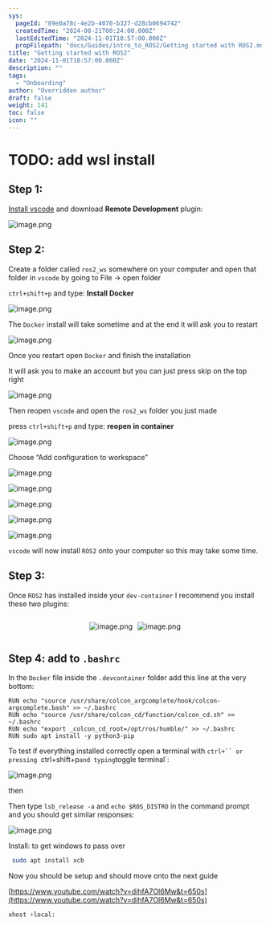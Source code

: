 ```yaml
---
sys:
  pageId: "89e0a78c-4e2b-4070-b327-d28cb0694742"
  createdTime: "2024-08-21T00:24:00.000Z"
  lastEditedTime: "2024-11-01T18:57:00.000Z"
  propFilepath: "docs/Guides/intro_to_ROS2/Getting started with ROS2.md"
title: "Getting started with ROS2"
date: "2024-11-01T18:57:00.000Z"
description: ""
tags:
  - "Onboarding"
author: "Overridden author"
draft: false
weight: 141
toc: false
icon: ""
---
```


# TODO: add wsl install

## Step 1:

[Install vscode](https://code.visualstudio.com/download) and download **Remote Development** plugin:

![image.png](https://prod-files-secure.s3.us-west-2.amazonaws.com/d518164a-d88e-44d1-a4ee-3adb3bd8bce0/efb52993-1881-4a40-b95e-6f020334f022/image.png?X-Amz-Algorithm=AWS4-HMAC-SHA256&X-Amz-Content-Sha256=UNSIGNED-PAYLOAD&X-Amz-Credential=ASIAZI2LB466SLKE57VO%2F20250505%2Fus-west-2%2Fs3%2Faws4_request&X-Amz-Date=20250505T190557Z&X-Amz-Expires=3600&X-Amz-Security-Token=IQoJb3JpZ2luX2VjEIv%2F%2F%2F%2F%2F%2F%2F%2F%2F%2FwEaCXVzLXdlc3QtMiJGMEQCIE%2Bbl7mOXuAEW5OFwX0T9cC92mDih5HjUzHLmd0k8MOnAiAcdZIoCk5F54m9376nqh4NfQrka39SHvi9tHMmQmnyLSr%2FAwg0EAAaDDYzNzQyMzE4MzgwNSIMdIkxDFiD%2BQXrLj%2FeKtwDVYJZcy3ZdIJh10MhrO6Rqjiw0HJPq56LEXqdSVEKFhjnYlXkrJkxrXExjRdG9C0rui9WpGUfp%2BeOGvcrOqnsSKWysRplsuI26DJrzeH2QJrBGajtthsxQ0zX43LoJlH6d1s4%2FPcReW6o9n8jhSKj7tZZNhKeYhUkzyuLNt2dJsWGigFBmkx1QofqIV2kNkxYQoGBirQGI9VJaF6UbcGJcwi54UzbrtlXuE4p9dIoCDLXfJX1oKzk8tkz2Q1v0wms13y0zUTL59Bot7e7dPgCcsA17WsbbYePfaCTsj3wxC%2FvEttQJYd4PeEOJhI1DBzXYh%2BNJlZqg1LP072DxbhF6R7DKsL%2Fe97UCq4Vim2Xv1NWcjuXKCnnyIPb4KpC3%2F4z%2Fv%2Fr9r1CBSMu%2F7Ww%2Fa4Va7hPs3sfL6xfdDLdd0y32n9%2BHhEFzMBAskZ096AJbUjFwFw%2F%2Feg4T9T7y4LGx4%2BNM56O%2BOBIbZofTSyvhU57U00oUCjAVwbTPjwQ8bP12wxVVAGB%2BR7Je3hPsL0feUW%2BrjFq7rAYefMlnv1rJtKx00opwyTeOy99db3PdTuDivwW1r2MtCE0M5qZTYOUcIp6ffckxBLuLFS%2BT4yDaqbR76BtTQxpOgdkYiWVxAYwiJbkwAY6pgEfU6fOJvrD7%2FQtiSDlB%2F%2Fwcr4JFRCGQPZ50uoiwxrnmIZAPyanwr1L4snPwB8esDBNd2h5L0Whf%2FUkRjv6NLlGYkz2QWMQD1iHGjIAQlxEEM%2FWeegxLVawynBjMd2t0mzmPUd9VCli5MdFH4DEIgKuXbxt%2BZhnA1PB%2B1oevRMWeJOnMvv7b1Qn%2ByFePuedcTA8dXTBsPq03PHgG%2B%2BKZalF4jT%2FSKZd&X-Amz-Signature=74999ec35c27de1b119b6a14aa48fb0ac7382047884d299af7d93c029ca1f193&X-Amz-SignedHeaders=host&x-id=GetObject)

## Step 2:

Create a folder called `ros2_ws` somewhere on your computer and open that folder in `vscode` by going to File → open folder 

`ctrl+shift+p` and type: **Install Docker**

![image.png](https://prod-files-secure.s3.us-west-2.amazonaws.com/d518164a-d88e-44d1-a4ee-3adb3bd8bce0/2269dc0e-1cd5-47ff-bceb-c04ad9b2eab0/image.png?X-Amz-Algorithm=AWS4-HMAC-SHA256&X-Amz-Content-Sha256=UNSIGNED-PAYLOAD&X-Amz-Credential=ASIAZI2LB466SLKE57VO%2F20250505%2Fus-west-2%2Fs3%2Faws4_request&X-Amz-Date=20250505T190557Z&X-Amz-Expires=3600&X-Amz-Security-Token=IQoJb3JpZ2luX2VjEIv%2F%2F%2F%2F%2F%2F%2F%2F%2F%2FwEaCXVzLXdlc3QtMiJGMEQCIE%2Bbl7mOXuAEW5OFwX0T9cC92mDih5HjUzHLmd0k8MOnAiAcdZIoCk5F54m9376nqh4NfQrka39SHvi9tHMmQmnyLSr%2FAwg0EAAaDDYzNzQyMzE4MzgwNSIMdIkxDFiD%2BQXrLj%2FeKtwDVYJZcy3ZdIJh10MhrO6Rqjiw0HJPq56LEXqdSVEKFhjnYlXkrJkxrXExjRdG9C0rui9WpGUfp%2BeOGvcrOqnsSKWysRplsuI26DJrzeH2QJrBGajtthsxQ0zX43LoJlH6d1s4%2FPcReW6o9n8jhSKj7tZZNhKeYhUkzyuLNt2dJsWGigFBmkx1QofqIV2kNkxYQoGBirQGI9VJaF6UbcGJcwi54UzbrtlXuE4p9dIoCDLXfJX1oKzk8tkz2Q1v0wms13y0zUTL59Bot7e7dPgCcsA17WsbbYePfaCTsj3wxC%2FvEttQJYd4PeEOJhI1DBzXYh%2BNJlZqg1LP072DxbhF6R7DKsL%2Fe97UCq4Vim2Xv1NWcjuXKCnnyIPb4KpC3%2F4z%2Fv%2Fr9r1CBSMu%2F7Ww%2Fa4Va7hPs3sfL6xfdDLdd0y32n9%2BHhEFzMBAskZ096AJbUjFwFw%2F%2Feg4T9T7y4LGx4%2BNM56O%2BOBIbZofTSyvhU57U00oUCjAVwbTPjwQ8bP12wxVVAGB%2BR7Je3hPsL0feUW%2BrjFq7rAYefMlnv1rJtKx00opwyTeOy99db3PdTuDivwW1r2MtCE0M5qZTYOUcIp6ffckxBLuLFS%2BT4yDaqbR76BtTQxpOgdkYiWVxAYwiJbkwAY6pgEfU6fOJvrD7%2FQtiSDlB%2F%2Fwcr4JFRCGQPZ50uoiwxrnmIZAPyanwr1L4snPwB8esDBNd2h5L0Whf%2FUkRjv6NLlGYkz2QWMQD1iHGjIAQlxEEM%2FWeegxLVawynBjMd2t0mzmPUd9VCli5MdFH4DEIgKuXbxt%2BZhnA1PB%2B1oevRMWeJOnMvv7b1Qn%2ByFePuedcTA8dXTBsPq03PHgG%2B%2BKZalF4jT%2FSKZd&X-Amz-Signature=01be6f5b893a05d02ea860125b09bee49124506a464c88d59d84e05aa0146880&X-Amz-SignedHeaders=host&x-id=GetObject)

The `Docker` install will take sometime and at the end it will ask you to restart

![image.png](https://prod-files-secure.s3.us-west-2.amazonaws.com/d518164a-d88e-44d1-a4ee-3adb3bd8bce0/ed233f78-be33-4b1f-b89c-9c346c0e961e/image.png?X-Amz-Algorithm=AWS4-HMAC-SHA256&X-Amz-Content-Sha256=UNSIGNED-PAYLOAD&X-Amz-Credential=ASIAZI2LB466SLKE57VO%2F20250505%2Fus-west-2%2Fs3%2Faws4_request&X-Amz-Date=20250505T190557Z&X-Amz-Expires=3600&X-Amz-Security-Token=IQoJb3JpZ2luX2VjEIv%2F%2F%2F%2F%2F%2F%2F%2F%2F%2FwEaCXVzLXdlc3QtMiJGMEQCIE%2Bbl7mOXuAEW5OFwX0T9cC92mDih5HjUzHLmd0k8MOnAiAcdZIoCk5F54m9376nqh4NfQrka39SHvi9tHMmQmnyLSr%2FAwg0EAAaDDYzNzQyMzE4MzgwNSIMdIkxDFiD%2BQXrLj%2FeKtwDVYJZcy3ZdIJh10MhrO6Rqjiw0HJPq56LEXqdSVEKFhjnYlXkrJkxrXExjRdG9C0rui9WpGUfp%2BeOGvcrOqnsSKWysRplsuI26DJrzeH2QJrBGajtthsxQ0zX43LoJlH6d1s4%2FPcReW6o9n8jhSKj7tZZNhKeYhUkzyuLNt2dJsWGigFBmkx1QofqIV2kNkxYQoGBirQGI9VJaF6UbcGJcwi54UzbrtlXuE4p9dIoCDLXfJX1oKzk8tkz2Q1v0wms13y0zUTL59Bot7e7dPgCcsA17WsbbYePfaCTsj3wxC%2FvEttQJYd4PeEOJhI1DBzXYh%2BNJlZqg1LP072DxbhF6R7DKsL%2Fe97UCq4Vim2Xv1NWcjuXKCnnyIPb4KpC3%2F4z%2Fv%2Fr9r1CBSMu%2F7Ww%2Fa4Va7hPs3sfL6xfdDLdd0y32n9%2BHhEFzMBAskZ096AJbUjFwFw%2F%2Feg4T9T7y4LGx4%2BNM56O%2BOBIbZofTSyvhU57U00oUCjAVwbTPjwQ8bP12wxVVAGB%2BR7Je3hPsL0feUW%2BrjFq7rAYefMlnv1rJtKx00opwyTeOy99db3PdTuDivwW1r2MtCE0M5qZTYOUcIp6ffckxBLuLFS%2BT4yDaqbR76BtTQxpOgdkYiWVxAYwiJbkwAY6pgEfU6fOJvrD7%2FQtiSDlB%2F%2Fwcr4JFRCGQPZ50uoiwxrnmIZAPyanwr1L4snPwB8esDBNd2h5L0Whf%2FUkRjv6NLlGYkz2QWMQD1iHGjIAQlxEEM%2FWeegxLVawynBjMd2t0mzmPUd9VCli5MdFH4DEIgKuXbxt%2BZhnA1PB%2B1oevRMWeJOnMvv7b1Qn%2ByFePuedcTA8dXTBsPq03PHgG%2B%2BKZalF4jT%2FSKZd&X-Amz-Signature=9807124897aa0be3fc0c909f78bf99a2fe1df25e99f5c4921dd73d9ec067b521&X-Amz-SignedHeaders=host&x-id=GetObject)

Once you restart open `Docker` and finish the installation

It will ask you to make an account but you can just press skip on the top right

![image.png](https://prod-files-secure.s3.us-west-2.amazonaws.com/d518164a-d88e-44d1-a4ee-3adb3bd8bce0/21010ad9-1659-4fd9-9f59-9932a09b2a3d/image.png?X-Amz-Algorithm=AWS4-HMAC-SHA256&X-Amz-Content-Sha256=UNSIGNED-PAYLOAD&X-Amz-Credential=ASIAZI2LB466SLKE57VO%2F20250505%2Fus-west-2%2Fs3%2Faws4_request&X-Amz-Date=20250505T190557Z&X-Amz-Expires=3600&X-Amz-Security-Token=IQoJb3JpZ2luX2VjEIv%2F%2F%2F%2F%2F%2F%2F%2F%2F%2FwEaCXVzLXdlc3QtMiJGMEQCIE%2Bbl7mOXuAEW5OFwX0T9cC92mDih5HjUzHLmd0k8MOnAiAcdZIoCk5F54m9376nqh4NfQrka39SHvi9tHMmQmnyLSr%2FAwg0EAAaDDYzNzQyMzE4MzgwNSIMdIkxDFiD%2BQXrLj%2FeKtwDVYJZcy3ZdIJh10MhrO6Rqjiw0HJPq56LEXqdSVEKFhjnYlXkrJkxrXExjRdG9C0rui9WpGUfp%2BeOGvcrOqnsSKWysRplsuI26DJrzeH2QJrBGajtthsxQ0zX43LoJlH6d1s4%2FPcReW6o9n8jhSKj7tZZNhKeYhUkzyuLNt2dJsWGigFBmkx1QofqIV2kNkxYQoGBirQGI9VJaF6UbcGJcwi54UzbrtlXuE4p9dIoCDLXfJX1oKzk8tkz2Q1v0wms13y0zUTL59Bot7e7dPgCcsA17WsbbYePfaCTsj3wxC%2FvEttQJYd4PeEOJhI1DBzXYh%2BNJlZqg1LP072DxbhF6R7DKsL%2Fe97UCq4Vim2Xv1NWcjuXKCnnyIPb4KpC3%2F4z%2Fv%2Fr9r1CBSMu%2F7Ww%2Fa4Va7hPs3sfL6xfdDLdd0y32n9%2BHhEFzMBAskZ096AJbUjFwFw%2F%2Feg4T9T7y4LGx4%2BNM56O%2BOBIbZofTSyvhU57U00oUCjAVwbTPjwQ8bP12wxVVAGB%2BR7Je3hPsL0feUW%2BrjFq7rAYefMlnv1rJtKx00opwyTeOy99db3PdTuDivwW1r2MtCE0M5qZTYOUcIp6ffckxBLuLFS%2BT4yDaqbR76BtTQxpOgdkYiWVxAYwiJbkwAY6pgEfU6fOJvrD7%2FQtiSDlB%2F%2Fwcr4JFRCGQPZ50uoiwxrnmIZAPyanwr1L4snPwB8esDBNd2h5L0Whf%2FUkRjv6NLlGYkz2QWMQD1iHGjIAQlxEEM%2FWeegxLVawynBjMd2t0mzmPUd9VCli5MdFH4DEIgKuXbxt%2BZhnA1PB%2B1oevRMWeJOnMvv7b1Qn%2ByFePuedcTA8dXTBsPq03PHgG%2B%2BKZalF4jT%2FSKZd&X-Amz-Signature=62fb6b37a0ffede664f5af6fe7da56e50b7897c6544511a6bf773fe689e7a103&X-Amz-SignedHeaders=host&x-id=GetObject)

Then reopen `vscode` and open the `ros2_ws` folder you just made

press `ctrl+shift+p` and type: **reopen in container**

![image.png](https://prod-files-secure.s3.us-west-2.amazonaws.com/d518164a-d88e-44d1-a4ee-3adb3bd8bce0/4e93b8c2-41ad-488c-8095-c74205196118/image.png?X-Amz-Algorithm=AWS4-HMAC-SHA256&X-Amz-Content-Sha256=UNSIGNED-PAYLOAD&X-Amz-Credential=ASIAZI2LB466SLKE57VO%2F20250505%2Fus-west-2%2Fs3%2Faws4_request&X-Amz-Date=20250505T190557Z&X-Amz-Expires=3600&X-Amz-Security-Token=IQoJb3JpZ2luX2VjEIv%2F%2F%2F%2F%2F%2F%2F%2F%2F%2FwEaCXVzLXdlc3QtMiJGMEQCIE%2Bbl7mOXuAEW5OFwX0T9cC92mDih5HjUzHLmd0k8MOnAiAcdZIoCk5F54m9376nqh4NfQrka39SHvi9tHMmQmnyLSr%2FAwg0EAAaDDYzNzQyMzE4MzgwNSIMdIkxDFiD%2BQXrLj%2FeKtwDVYJZcy3ZdIJh10MhrO6Rqjiw0HJPq56LEXqdSVEKFhjnYlXkrJkxrXExjRdG9C0rui9WpGUfp%2BeOGvcrOqnsSKWysRplsuI26DJrzeH2QJrBGajtthsxQ0zX43LoJlH6d1s4%2FPcReW6o9n8jhSKj7tZZNhKeYhUkzyuLNt2dJsWGigFBmkx1QofqIV2kNkxYQoGBirQGI9VJaF6UbcGJcwi54UzbrtlXuE4p9dIoCDLXfJX1oKzk8tkz2Q1v0wms13y0zUTL59Bot7e7dPgCcsA17WsbbYePfaCTsj3wxC%2FvEttQJYd4PeEOJhI1DBzXYh%2BNJlZqg1LP072DxbhF6R7DKsL%2Fe97UCq4Vim2Xv1NWcjuXKCnnyIPb4KpC3%2F4z%2Fv%2Fr9r1CBSMu%2F7Ww%2Fa4Va7hPs3sfL6xfdDLdd0y32n9%2BHhEFzMBAskZ096AJbUjFwFw%2F%2Feg4T9T7y4LGx4%2BNM56O%2BOBIbZofTSyvhU57U00oUCjAVwbTPjwQ8bP12wxVVAGB%2BR7Je3hPsL0feUW%2BrjFq7rAYefMlnv1rJtKx00opwyTeOy99db3PdTuDivwW1r2MtCE0M5qZTYOUcIp6ffckxBLuLFS%2BT4yDaqbR76BtTQxpOgdkYiWVxAYwiJbkwAY6pgEfU6fOJvrD7%2FQtiSDlB%2F%2Fwcr4JFRCGQPZ50uoiwxrnmIZAPyanwr1L4snPwB8esDBNd2h5L0Whf%2FUkRjv6NLlGYkz2QWMQD1iHGjIAQlxEEM%2FWeegxLVawynBjMd2t0mzmPUd9VCli5MdFH4DEIgKuXbxt%2BZhnA1PB%2B1oevRMWeJOnMvv7b1Qn%2ByFePuedcTA8dXTBsPq03PHgG%2B%2BKZalF4jT%2FSKZd&X-Amz-Signature=b6731103261de294d4ee3711769f3626691d40dfa0ae201711e49c69aa86909c&X-Amz-SignedHeaders=host&x-id=GetObject)

Choose “Add configuration to workspace”

![image.png](https://prod-files-secure.s3.us-west-2.amazonaws.com/d518164a-d88e-44d1-a4ee-3adb3bd8bce0/9560b282-5060-4989-ba37-97e7b2c22476/image.png?X-Amz-Algorithm=AWS4-HMAC-SHA256&X-Amz-Content-Sha256=UNSIGNED-PAYLOAD&X-Amz-Credential=ASIAZI2LB466SLKE57VO%2F20250505%2Fus-west-2%2Fs3%2Faws4_request&X-Amz-Date=20250505T190557Z&X-Amz-Expires=3600&X-Amz-Security-Token=IQoJb3JpZ2luX2VjEIv%2F%2F%2F%2F%2F%2F%2F%2F%2F%2FwEaCXVzLXdlc3QtMiJGMEQCIE%2Bbl7mOXuAEW5OFwX0T9cC92mDih5HjUzHLmd0k8MOnAiAcdZIoCk5F54m9376nqh4NfQrka39SHvi9tHMmQmnyLSr%2FAwg0EAAaDDYzNzQyMzE4MzgwNSIMdIkxDFiD%2BQXrLj%2FeKtwDVYJZcy3ZdIJh10MhrO6Rqjiw0HJPq56LEXqdSVEKFhjnYlXkrJkxrXExjRdG9C0rui9WpGUfp%2BeOGvcrOqnsSKWysRplsuI26DJrzeH2QJrBGajtthsxQ0zX43LoJlH6d1s4%2FPcReW6o9n8jhSKj7tZZNhKeYhUkzyuLNt2dJsWGigFBmkx1QofqIV2kNkxYQoGBirQGI9VJaF6UbcGJcwi54UzbrtlXuE4p9dIoCDLXfJX1oKzk8tkz2Q1v0wms13y0zUTL59Bot7e7dPgCcsA17WsbbYePfaCTsj3wxC%2FvEttQJYd4PeEOJhI1DBzXYh%2BNJlZqg1LP072DxbhF6R7DKsL%2Fe97UCq4Vim2Xv1NWcjuXKCnnyIPb4KpC3%2F4z%2Fv%2Fr9r1CBSMu%2F7Ww%2Fa4Va7hPs3sfL6xfdDLdd0y32n9%2BHhEFzMBAskZ096AJbUjFwFw%2F%2Feg4T9T7y4LGx4%2BNM56O%2BOBIbZofTSyvhU57U00oUCjAVwbTPjwQ8bP12wxVVAGB%2BR7Je3hPsL0feUW%2BrjFq7rAYefMlnv1rJtKx00opwyTeOy99db3PdTuDivwW1r2MtCE0M5qZTYOUcIp6ffckxBLuLFS%2BT4yDaqbR76BtTQxpOgdkYiWVxAYwiJbkwAY6pgEfU6fOJvrD7%2FQtiSDlB%2F%2Fwcr4JFRCGQPZ50uoiwxrnmIZAPyanwr1L4snPwB8esDBNd2h5L0Whf%2FUkRjv6NLlGYkz2QWMQD1iHGjIAQlxEEM%2FWeegxLVawynBjMd2t0mzmPUd9VCli5MdFH4DEIgKuXbxt%2BZhnA1PB%2B1oevRMWeJOnMvv7b1Qn%2ByFePuedcTA8dXTBsPq03PHgG%2B%2BKZalF4jT%2FSKZd&X-Amz-Signature=fc4ca41a68612fba8b368666bee3a9892eca771143eb9a4919a8eb763bacf905&X-Amz-SignedHeaders=host&x-id=GetObject)

![image.png](https://prod-files-secure.s3.us-west-2.amazonaws.com/d518164a-d88e-44d1-a4ee-3adb3bd8bce0/2ee63f81-886b-48e8-a553-dc6e5eac99e4/image.png?X-Amz-Algorithm=AWS4-HMAC-SHA256&X-Amz-Content-Sha256=UNSIGNED-PAYLOAD&X-Amz-Credential=ASIAZI2LB466SLKE57VO%2F20250505%2Fus-west-2%2Fs3%2Faws4_request&X-Amz-Date=20250505T190557Z&X-Amz-Expires=3600&X-Amz-Security-Token=IQoJb3JpZ2luX2VjEIv%2F%2F%2F%2F%2F%2F%2F%2F%2F%2FwEaCXVzLXdlc3QtMiJGMEQCIE%2Bbl7mOXuAEW5OFwX0T9cC92mDih5HjUzHLmd0k8MOnAiAcdZIoCk5F54m9376nqh4NfQrka39SHvi9tHMmQmnyLSr%2FAwg0EAAaDDYzNzQyMzE4MzgwNSIMdIkxDFiD%2BQXrLj%2FeKtwDVYJZcy3ZdIJh10MhrO6Rqjiw0HJPq56LEXqdSVEKFhjnYlXkrJkxrXExjRdG9C0rui9WpGUfp%2BeOGvcrOqnsSKWysRplsuI26DJrzeH2QJrBGajtthsxQ0zX43LoJlH6d1s4%2FPcReW6o9n8jhSKj7tZZNhKeYhUkzyuLNt2dJsWGigFBmkx1QofqIV2kNkxYQoGBirQGI9VJaF6UbcGJcwi54UzbrtlXuE4p9dIoCDLXfJX1oKzk8tkz2Q1v0wms13y0zUTL59Bot7e7dPgCcsA17WsbbYePfaCTsj3wxC%2FvEttQJYd4PeEOJhI1DBzXYh%2BNJlZqg1LP072DxbhF6R7DKsL%2Fe97UCq4Vim2Xv1NWcjuXKCnnyIPb4KpC3%2F4z%2Fv%2Fr9r1CBSMu%2F7Ww%2Fa4Va7hPs3sfL6xfdDLdd0y32n9%2BHhEFzMBAskZ096AJbUjFwFw%2F%2Feg4T9T7y4LGx4%2BNM56O%2BOBIbZofTSyvhU57U00oUCjAVwbTPjwQ8bP12wxVVAGB%2BR7Je3hPsL0feUW%2BrjFq7rAYefMlnv1rJtKx00opwyTeOy99db3PdTuDivwW1r2MtCE0M5qZTYOUcIp6ffckxBLuLFS%2BT4yDaqbR76BtTQxpOgdkYiWVxAYwiJbkwAY6pgEfU6fOJvrD7%2FQtiSDlB%2F%2Fwcr4JFRCGQPZ50uoiwxrnmIZAPyanwr1L4snPwB8esDBNd2h5L0Whf%2FUkRjv6NLlGYkz2QWMQD1iHGjIAQlxEEM%2FWeegxLVawynBjMd2t0mzmPUd9VCli5MdFH4DEIgKuXbxt%2BZhnA1PB%2B1oevRMWeJOnMvv7b1Qn%2ByFePuedcTA8dXTBsPq03PHgG%2B%2BKZalF4jT%2FSKZd&X-Amz-Signature=dae61d1bed5ddfe34f0e5344774dfb40cc485a0f667ab235693419b2bfecb1ef&X-Amz-SignedHeaders=host&x-id=GetObject)

![image.png](https://prod-files-secure.s3.us-west-2.amazonaws.com/d518164a-d88e-44d1-a4ee-3adb3bd8bce0/ae1580b2-b048-407e-aed9-b584224a7a04/image.png?X-Amz-Algorithm=AWS4-HMAC-SHA256&X-Amz-Content-Sha256=UNSIGNED-PAYLOAD&X-Amz-Credential=ASIAZI2LB466SLKE57VO%2F20250505%2Fus-west-2%2Fs3%2Faws4_request&X-Amz-Date=20250505T190557Z&X-Amz-Expires=3600&X-Amz-Security-Token=IQoJb3JpZ2luX2VjEIv%2F%2F%2F%2F%2F%2F%2F%2F%2F%2FwEaCXVzLXdlc3QtMiJGMEQCIE%2Bbl7mOXuAEW5OFwX0T9cC92mDih5HjUzHLmd0k8MOnAiAcdZIoCk5F54m9376nqh4NfQrka39SHvi9tHMmQmnyLSr%2FAwg0EAAaDDYzNzQyMzE4MzgwNSIMdIkxDFiD%2BQXrLj%2FeKtwDVYJZcy3ZdIJh10MhrO6Rqjiw0HJPq56LEXqdSVEKFhjnYlXkrJkxrXExjRdG9C0rui9WpGUfp%2BeOGvcrOqnsSKWysRplsuI26DJrzeH2QJrBGajtthsxQ0zX43LoJlH6d1s4%2FPcReW6o9n8jhSKj7tZZNhKeYhUkzyuLNt2dJsWGigFBmkx1QofqIV2kNkxYQoGBirQGI9VJaF6UbcGJcwi54UzbrtlXuE4p9dIoCDLXfJX1oKzk8tkz2Q1v0wms13y0zUTL59Bot7e7dPgCcsA17WsbbYePfaCTsj3wxC%2FvEttQJYd4PeEOJhI1DBzXYh%2BNJlZqg1LP072DxbhF6R7DKsL%2Fe97UCq4Vim2Xv1NWcjuXKCnnyIPb4KpC3%2F4z%2Fv%2Fr9r1CBSMu%2F7Ww%2Fa4Va7hPs3sfL6xfdDLdd0y32n9%2BHhEFzMBAskZ096AJbUjFwFw%2F%2Feg4T9T7y4LGx4%2BNM56O%2BOBIbZofTSyvhU57U00oUCjAVwbTPjwQ8bP12wxVVAGB%2BR7Je3hPsL0feUW%2BrjFq7rAYefMlnv1rJtKx00opwyTeOy99db3PdTuDivwW1r2MtCE0M5qZTYOUcIp6ffckxBLuLFS%2BT4yDaqbR76BtTQxpOgdkYiWVxAYwiJbkwAY6pgEfU6fOJvrD7%2FQtiSDlB%2F%2Fwcr4JFRCGQPZ50uoiwxrnmIZAPyanwr1L4snPwB8esDBNd2h5L0Whf%2FUkRjv6NLlGYkz2QWMQD1iHGjIAQlxEEM%2FWeegxLVawynBjMd2t0mzmPUd9VCli5MdFH4DEIgKuXbxt%2BZhnA1PB%2B1oevRMWeJOnMvv7b1Qn%2ByFePuedcTA8dXTBsPq03PHgG%2B%2BKZalF4jT%2FSKZd&X-Amz-Signature=f499c87f7959aa0e1a9a0dab49731da4fb92f8da35a35ca3cb775c67fdacd00d&X-Amz-SignedHeaders=host&x-id=GetObject)

![image.png](https://prod-files-secure.s3.us-west-2.amazonaws.com/d518164a-d88e-44d1-a4ee-3adb3bd8bce0/53255b28-f75e-430f-b9e3-c0ac8577e42b/image.png?X-Amz-Algorithm=AWS4-HMAC-SHA256&X-Amz-Content-Sha256=UNSIGNED-PAYLOAD&X-Amz-Credential=ASIAZI2LB466SLKE57VO%2F20250505%2Fus-west-2%2Fs3%2Faws4_request&X-Amz-Date=20250505T190557Z&X-Amz-Expires=3600&X-Amz-Security-Token=IQoJb3JpZ2luX2VjEIv%2F%2F%2F%2F%2F%2F%2F%2F%2F%2FwEaCXVzLXdlc3QtMiJGMEQCIE%2Bbl7mOXuAEW5OFwX0T9cC92mDih5HjUzHLmd0k8MOnAiAcdZIoCk5F54m9376nqh4NfQrka39SHvi9tHMmQmnyLSr%2FAwg0EAAaDDYzNzQyMzE4MzgwNSIMdIkxDFiD%2BQXrLj%2FeKtwDVYJZcy3ZdIJh10MhrO6Rqjiw0HJPq56LEXqdSVEKFhjnYlXkrJkxrXExjRdG9C0rui9WpGUfp%2BeOGvcrOqnsSKWysRplsuI26DJrzeH2QJrBGajtthsxQ0zX43LoJlH6d1s4%2FPcReW6o9n8jhSKj7tZZNhKeYhUkzyuLNt2dJsWGigFBmkx1QofqIV2kNkxYQoGBirQGI9VJaF6UbcGJcwi54UzbrtlXuE4p9dIoCDLXfJX1oKzk8tkz2Q1v0wms13y0zUTL59Bot7e7dPgCcsA17WsbbYePfaCTsj3wxC%2FvEttQJYd4PeEOJhI1DBzXYh%2BNJlZqg1LP072DxbhF6R7DKsL%2Fe97UCq4Vim2Xv1NWcjuXKCnnyIPb4KpC3%2F4z%2Fv%2Fr9r1CBSMu%2F7Ww%2Fa4Va7hPs3sfL6xfdDLdd0y32n9%2BHhEFzMBAskZ096AJbUjFwFw%2F%2Feg4T9T7y4LGx4%2BNM56O%2BOBIbZofTSyvhU57U00oUCjAVwbTPjwQ8bP12wxVVAGB%2BR7Je3hPsL0feUW%2BrjFq7rAYefMlnv1rJtKx00opwyTeOy99db3PdTuDivwW1r2MtCE0M5qZTYOUcIp6ffckxBLuLFS%2BT4yDaqbR76BtTQxpOgdkYiWVxAYwiJbkwAY6pgEfU6fOJvrD7%2FQtiSDlB%2F%2Fwcr4JFRCGQPZ50uoiwxrnmIZAPyanwr1L4snPwB8esDBNd2h5L0Whf%2FUkRjv6NLlGYkz2QWMQD1iHGjIAQlxEEM%2FWeegxLVawynBjMd2t0mzmPUd9VCli5MdFH4DEIgKuXbxt%2BZhnA1PB%2B1oevRMWeJOnMvv7b1Qn%2ByFePuedcTA8dXTBsPq03PHgG%2B%2BKZalF4jT%2FSKZd&X-Amz-Signature=f17b26f36f596f0d732ab49bbabf2942cd42ec6f17e402db9f509d26f0a5f590&X-Amz-SignedHeaders=host&x-id=GetObject)

![image.png](https://prod-files-secure.s3.us-west-2.amazonaws.com/d518164a-d88e-44d1-a4ee-3adb3bd8bce0/7c562767-5af9-4ffb-97d1-327bcdf4ee00/image.png?X-Amz-Algorithm=AWS4-HMAC-SHA256&X-Amz-Content-Sha256=UNSIGNED-PAYLOAD&X-Amz-Credential=ASIAZI2LB466SLKE57VO%2F20250505%2Fus-west-2%2Fs3%2Faws4_request&X-Amz-Date=20250505T190557Z&X-Amz-Expires=3600&X-Amz-Security-Token=IQoJb3JpZ2luX2VjEIv%2F%2F%2F%2F%2F%2F%2F%2F%2F%2FwEaCXVzLXdlc3QtMiJGMEQCIE%2Bbl7mOXuAEW5OFwX0T9cC92mDih5HjUzHLmd0k8MOnAiAcdZIoCk5F54m9376nqh4NfQrka39SHvi9tHMmQmnyLSr%2FAwg0EAAaDDYzNzQyMzE4MzgwNSIMdIkxDFiD%2BQXrLj%2FeKtwDVYJZcy3ZdIJh10MhrO6Rqjiw0HJPq56LEXqdSVEKFhjnYlXkrJkxrXExjRdG9C0rui9WpGUfp%2BeOGvcrOqnsSKWysRplsuI26DJrzeH2QJrBGajtthsxQ0zX43LoJlH6d1s4%2FPcReW6o9n8jhSKj7tZZNhKeYhUkzyuLNt2dJsWGigFBmkx1QofqIV2kNkxYQoGBirQGI9VJaF6UbcGJcwi54UzbrtlXuE4p9dIoCDLXfJX1oKzk8tkz2Q1v0wms13y0zUTL59Bot7e7dPgCcsA17WsbbYePfaCTsj3wxC%2FvEttQJYd4PeEOJhI1DBzXYh%2BNJlZqg1LP072DxbhF6R7DKsL%2Fe97UCq4Vim2Xv1NWcjuXKCnnyIPb4KpC3%2F4z%2Fv%2Fr9r1CBSMu%2F7Ww%2Fa4Va7hPs3sfL6xfdDLdd0y32n9%2BHhEFzMBAskZ096AJbUjFwFw%2F%2Feg4T9T7y4LGx4%2BNM56O%2BOBIbZofTSyvhU57U00oUCjAVwbTPjwQ8bP12wxVVAGB%2BR7Je3hPsL0feUW%2BrjFq7rAYefMlnv1rJtKx00opwyTeOy99db3PdTuDivwW1r2MtCE0M5qZTYOUcIp6ffckxBLuLFS%2BT4yDaqbR76BtTQxpOgdkYiWVxAYwiJbkwAY6pgEfU6fOJvrD7%2FQtiSDlB%2F%2Fwcr4JFRCGQPZ50uoiwxrnmIZAPyanwr1L4snPwB8esDBNd2h5L0Whf%2FUkRjv6NLlGYkz2QWMQD1iHGjIAQlxEEM%2FWeegxLVawynBjMd2t0mzmPUd9VCli5MdFH4DEIgKuXbxt%2BZhnA1PB%2B1oevRMWeJOnMvv7b1Qn%2ByFePuedcTA8dXTBsPq03PHgG%2B%2BKZalF4jT%2FSKZd&X-Amz-Signature=ec6b34136374d41a3dedd2505f14a733f1dbe7c4eb420ca1b27c6627072cb7ea&X-Amz-SignedHeaders=host&x-id=GetObject)

`vscode` will now install `ROS2` onto your computer so this may take some time.

## Step 3:

Once `ROS2` has installed inside your `dev-container` I recommend you install these two plugins:

<div style="display: flex;flex-direction: row; column-gap:10px; max-width: 630px;justify-content: center;">
<div>

![image.png](https://prod-files-secure.s3.us-west-2.amazonaws.com/d518164a-d88e-44d1-a4ee-3adb3bd8bce0/3fc3d550-5a54-4ba1-ba6b-faa01cdb7369/image.png?X-Amz-Algorithm=AWS4-HMAC-SHA256&X-Amz-Content-Sha256=UNSIGNED-PAYLOAD&X-Amz-Credential=ASIAZI2LB466ZJCGH66I%2F20250505%2Fus-west-2%2Fs3%2Faws4_request&X-Amz-Date=20250505T190600Z&X-Amz-Expires=3600&X-Amz-Security-Token=IQoJb3JpZ2luX2VjEIv%2F%2F%2F%2F%2F%2F%2F%2F%2F%2FwEaCXVzLXdlc3QtMiJHMEUCIDGUf7ZtBBU7zD9aCH6vI3nN3O03barIH%2FGUL%2FUhuCBcAiEAiZWJXkH2kITCW8dzLRRyvGmGTbSL5DQR4LMlVT6x1Egq%2FwMINBAAGgw2Mzc0MjMxODM4MDUiDGu3%2BQl%2BAkFXsAgirCrcA6nkLku93v5Oy5H6%2FL%2B8J7tJgiABzJlWmLgjbxdmbIqZg9Q3kcJX%2B%2FwHoGIEUs4xV7huGJOO%2FNi3xl%2BohpeScD0KWKS7cGZhkUMB3%2FgB6QcdIn3MGMEXS44yE0kw2YVmAzZoODHNundjjF7JMOdl%2FKOah5tjYHOcxMWoJpXFY8GoKMZdqBMoHDXaxJoStBMZU6cg6%2BML%2F49kk3HcIT0P%2BHNGLk3qBImujh3Jhpz12xDBm6KwCm8HqJ5S7p0u1vXEidXKLmnkZwJIw886D83WAcnparykb0BX4aWUvoO2OsU30B2W5hxaOGGorvhFKwJUKCP4omS9zrykuT8j3n0OzP7BPMc3O4uK3yPpa%2FI%2B4G1h24wfDeTQuBw7RJccg0gkBN5hej2Vq5gep%2Fev7WyLKfTZY2Nwtm9G2DIqu5Y8paOy%2BqKO%2BuAWkErFnvYf202r7Oifvif5VLeWrqN7ffCVNQK6ZcPTGjaXrkydYhgBr3NRYTnCKQOD8Dlk92Lw1ynsqGz9bAo0ebb2lmJmnGln4tC0%2FkXVfT7s4wxUPHpzO7%2BVBl%2BbSDBt9GXC0IPoLUzTcLfNf6eYamttNjMAXeylCbX08W3SULrLsukoA832oiiX9JdtNXDH35YC0egTMIuW5MAGOqUB%2Brhfu7UYm6BYLOYh%2B0OgE7aWeXJnsCst1LfPNYnDNJOe5pNVlBShiKeLfBO01rx50btnpmA2ywha%2BQkRTY6s2%2BKDkNc7R5D4cXHd8zPFpzD9uwy00%2Bj5JK5UmyvfZZiURw9KvBYqOXrIv9g1x8yJYPhIjefxXfI%2FDGQqYxTkwj02TUPFt%2F83liBU3OelPoCQuhBk%2BqWsO%2FxnfkShRW2eE9iVfm%2Bj&X-Amz-Signature=c5884d18a8bb324e671bdeafee5c5b4949692b9ede8b0bf6e69e73561ce15ba2&X-Amz-SignedHeaders=host&x-id=GetObject)

</div>
<div>

![image.png](https://prod-files-secure.s3.us-west-2.amazonaws.com/d518164a-d88e-44d1-a4ee-3adb3bd8bce0/d994cc66-13c2-4093-a5a3-f84cf4601a82/image.png?X-Amz-Algorithm=AWS4-HMAC-SHA256&X-Amz-Content-Sha256=UNSIGNED-PAYLOAD&X-Amz-Credential=ASIAZI2LB4665WX7RJOH%2F20250505%2Fus-west-2%2Fs3%2Faws4_request&X-Amz-Date=20250505T190601Z&X-Amz-Expires=3600&X-Amz-Security-Token=IQoJb3JpZ2luX2VjEIv%2F%2F%2F%2F%2F%2F%2F%2F%2F%2FwEaCXVzLXdlc3QtMiJGMEQCIFpIaHKUj8awkRfE9Hm0nYm8ItbkFx%2F%2FydgmOuzV0nl3AiAfwDO1bHZ8ItyJdXcXKz%2BWTncQ%2BEvobd%2F4NXRgZaLVoCr%2FAwg0EAAaDDYzNzQyMzE4MzgwNSIMZWbykVHEK%2Fva5tIeKtwDHCXtSXy%2BJHScWvMOFKJlG32CwoKkDXepBi98NdP8Kpa3WR30pbCO1q3HdVMmU%2BKH1Jpkyq8nk5ihaYwyMVvPKqYc%2BsY3FsoTXL%2FBzTBz3WNGEKdZQPo0GHPwFszvqJdgQDl0%2BkIuzDq5yabRiTHz03s%2Bf56sDN%2B%2BqvLzP3qzNlk%2F3nebjfYIY7UaMqsobhtY2WX%2FVGBb9Toa2eP3dJWd6z%2B7aoQ2ilpgbsfQDt30x%2BCCizTz%2FSYqpknNsun1l7ki2AnLV7zrVbFBE%2BJN%2BuTSZMSEyElYSDfhWUv61RbToy2m53oKmzSPCg2gXDXTuMJO00KanJlfTQlv0NwK%2BIjKLUS2D7pmgxu%2FhoI93TJ07wpQQkpO3hImVkur0z9PMZEaC2CEctx095tTpXqEJH0qqz5sxgx8J%2BlEHlYYZT84Wrt879P3%2FH81nDfbSYvjeT41UfRRMebP2qpk8nAhJhaYn9DVWHrWadGhEDvs2dco2zHghP7k6tJZLSGA6G58SKwrcmziIf9BBGrDwhFI2OfGVDwtVXDWlZ2Bi6WSMlul%2FQ3QzACX6t4Gxl%2FkRYOA8hLE18U2fqP87Qz7x%2BXusDxy0H13Qy7bGUtEGGDH4uMGX1caNpwXl%2BWzLQgPBgcwnZbkwAY6pgFKbSs0y5q0nE29TZ%2F6E8Mgy7pP%2Fz%2FIHhf2DgUTn4ThjoGieH5LS9SLSIqR8U58wraJeS11SusmawDYHi8%2FO1qflqs8JYe0YB8Zc6VAXM8idHKfK%2BXYbMN0LcOXi695LJmcDy9nu35joZVNokLMFvRizwWHRGLqlT8OwcNHhbInuuA%2FTlhPB8yNPoTJS3%2Ft%2FM1xqTTXFpZhkUo53fW2v8dG9kR%2Fzf%2F1&X-Amz-Signature=4784dfd4c94469a69d4b23d8468a6850169caa246903756f6495343a63736660&X-Amz-SignedHeaders=host&x-id=GetObject)

</div>
</div>

## Step 4: add to `.bashrc`

In the `Docker` file inside the `.devcontainer` folder add this line at the very bottom: 

```docker
RUN echo "source /usr/share/colcon_argcomplete/hook/colcon-argcomplete.bash" >> ~/.bashrc
RUN echo "source /usr/share/colcon_cd/function/colcon_cd.sh" >> ~/.bashrc
RUN echo "export _colcon_cd_root=/opt/ros/humble/" >> ~/.bashrc
RUN sudo apt install -y python3-pip 
```

To test if everything installed correctly open a terminal with `ctrl+`` or pressing `ctrl+shift+p` and typing `toggle terminal`:

![image.png](https://prod-files-secure.s3.us-west-2.amazonaws.com/d518164a-d88e-44d1-a4ee-3adb3bd8bce0/6a4943d8-b04e-4c02-9a58-775f3384d1a5/image.png?X-Amz-Algorithm=AWS4-HMAC-SHA256&X-Amz-Content-Sha256=UNSIGNED-PAYLOAD&X-Amz-Credential=ASIAZI2LB466SLKE57VO%2F20250505%2Fus-west-2%2Fs3%2Faws4_request&X-Amz-Date=20250505T190557Z&X-Amz-Expires=3600&X-Amz-Security-Token=IQoJb3JpZ2luX2VjEIv%2F%2F%2F%2F%2F%2F%2F%2F%2F%2FwEaCXVzLXdlc3QtMiJGMEQCIE%2Bbl7mOXuAEW5OFwX0T9cC92mDih5HjUzHLmd0k8MOnAiAcdZIoCk5F54m9376nqh4NfQrka39SHvi9tHMmQmnyLSr%2FAwg0EAAaDDYzNzQyMzE4MzgwNSIMdIkxDFiD%2BQXrLj%2FeKtwDVYJZcy3ZdIJh10MhrO6Rqjiw0HJPq56LEXqdSVEKFhjnYlXkrJkxrXExjRdG9C0rui9WpGUfp%2BeOGvcrOqnsSKWysRplsuI26DJrzeH2QJrBGajtthsxQ0zX43LoJlH6d1s4%2FPcReW6o9n8jhSKj7tZZNhKeYhUkzyuLNt2dJsWGigFBmkx1QofqIV2kNkxYQoGBirQGI9VJaF6UbcGJcwi54UzbrtlXuE4p9dIoCDLXfJX1oKzk8tkz2Q1v0wms13y0zUTL59Bot7e7dPgCcsA17WsbbYePfaCTsj3wxC%2FvEttQJYd4PeEOJhI1DBzXYh%2BNJlZqg1LP072DxbhF6R7DKsL%2Fe97UCq4Vim2Xv1NWcjuXKCnnyIPb4KpC3%2F4z%2Fv%2Fr9r1CBSMu%2F7Ww%2Fa4Va7hPs3sfL6xfdDLdd0y32n9%2BHhEFzMBAskZ096AJbUjFwFw%2F%2Feg4T9T7y4LGx4%2BNM56O%2BOBIbZofTSyvhU57U00oUCjAVwbTPjwQ8bP12wxVVAGB%2BR7Je3hPsL0feUW%2BrjFq7rAYefMlnv1rJtKx00opwyTeOy99db3PdTuDivwW1r2MtCE0M5qZTYOUcIp6ffckxBLuLFS%2BT4yDaqbR76BtTQxpOgdkYiWVxAYwiJbkwAY6pgEfU6fOJvrD7%2FQtiSDlB%2F%2Fwcr4JFRCGQPZ50uoiwxrnmIZAPyanwr1L4snPwB8esDBNd2h5L0Whf%2FUkRjv6NLlGYkz2QWMQD1iHGjIAQlxEEM%2FWeegxLVawynBjMd2t0mzmPUd9VCli5MdFH4DEIgKuXbxt%2BZhnA1PB%2B1oevRMWeJOnMvv7b1Qn%2ByFePuedcTA8dXTBsPq03PHgG%2B%2BKZalF4jT%2FSKZd&X-Amz-Signature=0c910438d24d34002879dee31fb69a88d4b750ef8697656fc91aee6249f79e57&X-Amz-SignedHeaders=host&x-id=GetObject)

then 

Then type `lsb_release -a` and `echo $ROS_DISTRO` in the command prompt and you should get similar responses:

![image.png](https://prod-files-secure.s3.us-west-2.amazonaws.com/d518164a-d88e-44d1-a4ee-3adb3bd8bce0/3e635dec-a805-4e85-8b9e-d000e5b71a4e/image.png?X-Amz-Algorithm=AWS4-HMAC-SHA256&X-Amz-Content-Sha256=UNSIGNED-PAYLOAD&X-Amz-Credential=ASIAZI2LB466SLKE57VO%2F20250505%2Fus-west-2%2Fs3%2Faws4_request&X-Amz-Date=20250505T190557Z&X-Amz-Expires=3600&X-Amz-Security-Token=IQoJb3JpZ2luX2VjEIv%2F%2F%2F%2F%2F%2F%2F%2F%2F%2FwEaCXVzLXdlc3QtMiJGMEQCIE%2Bbl7mOXuAEW5OFwX0T9cC92mDih5HjUzHLmd0k8MOnAiAcdZIoCk5F54m9376nqh4NfQrka39SHvi9tHMmQmnyLSr%2FAwg0EAAaDDYzNzQyMzE4MzgwNSIMdIkxDFiD%2BQXrLj%2FeKtwDVYJZcy3ZdIJh10MhrO6Rqjiw0HJPq56LEXqdSVEKFhjnYlXkrJkxrXExjRdG9C0rui9WpGUfp%2BeOGvcrOqnsSKWysRplsuI26DJrzeH2QJrBGajtthsxQ0zX43LoJlH6d1s4%2FPcReW6o9n8jhSKj7tZZNhKeYhUkzyuLNt2dJsWGigFBmkx1QofqIV2kNkxYQoGBirQGI9VJaF6UbcGJcwi54UzbrtlXuE4p9dIoCDLXfJX1oKzk8tkz2Q1v0wms13y0zUTL59Bot7e7dPgCcsA17WsbbYePfaCTsj3wxC%2FvEttQJYd4PeEOJhI1DBzXYh%2BNJlZqg1LP072DxbhF6R7DKsL%2Fe97UCq4Vim2Xv1NWcjuXKCnnyIPb4KpC3%2F4z%2Fv%2Fr9r1CBSMu%2F7Ww%2Fa4Va7hPs3sfL6xfdDLdd0y32n9%2BHhEFzMBAskZ096AJbUjFwFw%2F%2Feg4T9T7y4LGx4%2BNM56O%2BOBIbZofTSyvhU57U00oUCjAVwbTPjwQ8bP12wxVVAGB%2BR7Je3hPsL0feUW%2BrjFq7rAYefMlnv1rJtKx00opwyTeOy99db3PdTuDivwW1r2MtCE0M5qZTYOUcIp6ffckxBLuLFS%2BT4yDaqbR76BtTQxpOgdkYiWVxAYwiJbkwAY6pgEfU6fOJvrD7%2FQtiSDlB%2F%2Fwcr4JFRCGQPZ50uoiwxrnmIZAPyanwr1L4snPwB8esDBNd2h5L0Whf%2FUkRjv6NLlGYkz2QWMQD1iHGjIAQlxEEM%2FWeegxLVawynBjMd2t0mzmPUd9VCli5MdFH4DEIgKuXbxt%2BZhnA1PB%2B1oevRMWeJOnMvv7b1Qn%2ByFePuedcTA8dXTBsPq03PHgG%2B%2BKZalF4jT%2FSKZd&X-Amz-Signature=ae336ee6cf91fe9bfc53d802325295c93cc430e4578654d7e249eb2811722c95&X-Amz-SignedHeaders=host&x-id=GetObject)

Install:  to get windows to pass over

```bash
 sudo apt install xcb
```

Now you should be setup and should move onto the next guide 

[https://www.youtube.com/watch?v=dihfA7Ol6Mw&t=650s](https://www.youtube.com/watch?v=dihfA7Ol6Mw&t=650s)

```python
xhost +local:
```
